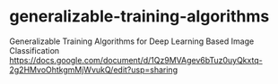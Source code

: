# generalizable-training-algorithms
Generalizable Training Algorithms for Deep Learning Based Image Classification\
https://docs.google.com/document/d/1Qz9MVAgev6bTuz0uyQkxtq-2g2HMvoOhtkgmMjWvukQ/edit?usp=sharing
